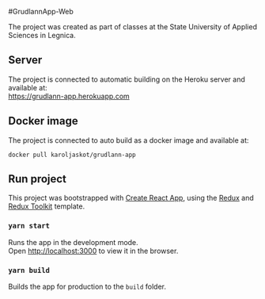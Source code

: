 #GrudlannApp-Web 

The project was created as part of classes at the State University of Applied Sciences in Legnica.

## Server

The project is connected to automatic building on the Heroku server and available at: <br/>
https://grudlann-app.herokuapp.com

## Docker image

The project is connected to auto build as a docker image and available at: <br/>
```
docker pull karoljaskot/grudlann-app
```
## Run project

This project was bootstrapped with [Create React App](https://github.com/facebook/create-react-app), using the [Redux](https://redux.js.org/) and [Redux Toolkit](https://redux-toolkit.js.org/) template.

### `yarn start`

Runs the app in the development mode.<br />
Open [http://localhost:3000](http://localhost:3000) to view it in the browser.


### `yarn build`

Builds the app for production to the `build` folder.<br />

